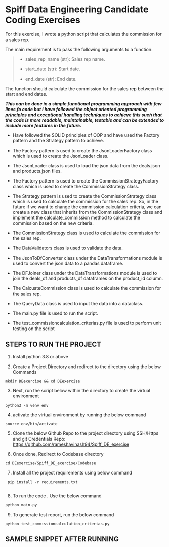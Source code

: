 # Spiff Data Engineering Candidate Coding Exercises
  

For this exercise, I wrote a python script that calculates the commission for a sales rep.

The main requirement is to pass the following arguments to a function:
> 
> - sales_rep_name (str): Sales rep name.
> 
> - start_date (str): Start date.
> 
> - end_date (str): End date.


 The function  should calculate the commission for the sales rep between the start and end dates.

***This can be done in a simple  functional programming approach with few lines fo code but i have followed the object oriented programming principles and  exceptional handling techniques to achieve this such that the code is more readable, maintainable, testable and can be extended to include more features in the future.***  

 - Have followed the SOLID principles of OOP and have used the Factory pattern and the Strategy pattern to achieve.
 
 - The Factory pattern is used to create the JsonLoaderFactory class which is used to create the JsonLoader class.

 - The JsonLoader class is used to load the json data from the deals.json and products.json files.

 - The Factory pattern is used to create the CommissionStrategyFactory class which is used to create the CommissionStrategy class.

 - The Strategy pattern is used to create the CommissionStrategy class which is used to calculate the commission for the sales rep. So, in the future if we want to change the commission calculation criteria, we can create a new class that inherits from the CommissionStrategy class and implement the calculate_commission method to calculate the commission based on the new criteria.

 - The CommissionStrategy class is used to calculate the commission for the sales rep.

 - The DataValidators class is used to validate the data.

 - The JsonToDfConverter class under the DataTransformations module is used to convert the json data to a pandas dataframe.

 - The DFJoiner class under the DataTransformations module is used to join the deals_df and products_df dataframes on the product_id column.

 - The CalcuateCommission class is used to calculate the commission for the sales rep.

 - The QueryData class is used to input the data into a dataclass.

 - The main.py file is used to run the script.
 
 - The test_commissioncalculation_criterias.py file is used to perform unit testing on the script

## STEPS TO RUN THE PROJECT

1. Install python 3.8 or above

2. Create a Project Directory and redirect to the directory using the below Commands 

```
mkdir DEexercise && cd DEexercise
```

3. Next, run the script below within the directory to create the virtual environment 

```
python3 -m venv env
```

4. activate the virtual environment by running the  below command 

```
source env/bin/activate
```

5. Clone the below Github Repo to the project directory using SSH/Https and git Credentials
Repo: https://github.com/rameshavinash94/Spiff_DE_exercise

6. Once done, Redirect to Codebase directory 

```
cd DEexercise/Spiff_DE_exercise/Codebase
```

7. Install all the project requirements using below command

```
 pip install -r requirements.txt
 
```

8. To run the code . Use the below command

```
python main.py
```

9. To generate test report, run the below command

```
python test_commissioncalculation_criterias.py
```

## SAMPLE SNIPPET AFTER RUNNING
